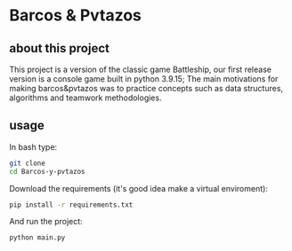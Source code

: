 # Barcos & Pvtazos

## about this project

This project is a version of the classic game Battleship, our first release version is a console game built in python 3.9.15; The main motivations for making barcos&pvtazos was to practice concepts such as data structures, algorithms and teamwork methodologies.

## usage

In bash type:
```sh
git clone
cd Barcos-y-pvtazos
```
Download the requirements (it's good idea make a virtual enviroment):
```sh
pip install -r requirements.txt
```
And run the project:
```sh
python main.py
```